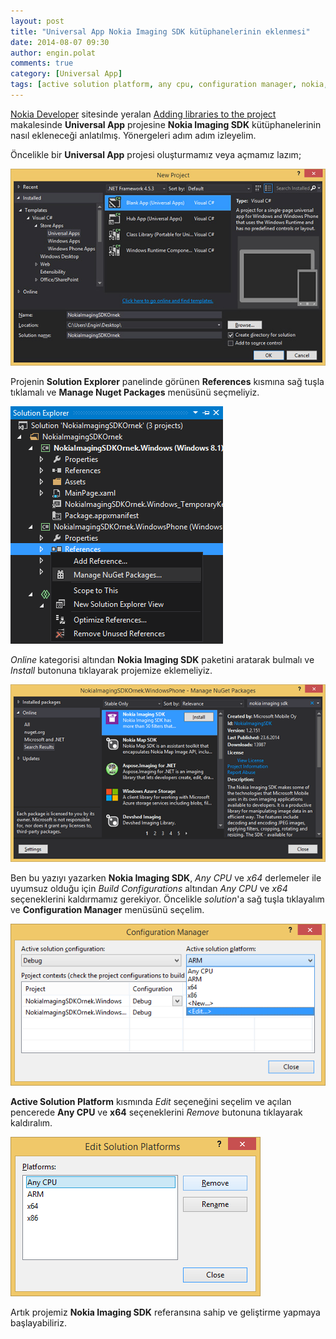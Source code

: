 ```yaml
---
layout: post
title: "Universal App Nokia Imaging SDK kütüphanelerinin eklenmesi"
date: 2014-08-07 09:30
author: engin.polat
comments: true
category: [Universal App]
tags: [active solution platform, any cpu, configuration manager, nokia, nokia imaging sdk, nuget, reference, solution explorer, universal app, x64]
---
```

<a href="http://developer.nokia.com/" title="Nokia Developer" target="_blank">Nokia Developer</a> sitesinde yeralan <a href="http://developer.nokia.com/resources/library/Lumia/nokia-imaging-sdk/adding-libraries-to-the-project.html" title="Nokia Imaging SDK : Adding libraries to the project" target="_blank">Adding libraries to the project</a> makalesinde **Universal App** projesine **Nokia Imaging SDK** kütüphanelerinin nasıl ekleneceği anlatılmış. Yönergeleri adım adım izleyelim.

Öncelikle bir **Universal App** projesi oluşturmamız veya açmamız lazım;

![](/assets/uploads/2014/08/NokiaImagingSDK-0.jpg)

Projenin **Solution Explorer** panelinde görünen **References** kısmına sağ tuşla tıklamalı ve **Manage Nuget Packages** menüsünü seçmeliyiz.

![](/assets/uploads/2014/08/NokiaImagingSDK-1.png)

*Online* kategorisi altından **Nokia Imaging SDK** paketini aratarak bulmalı ve *Install* butonuna tıklayarak projemize eklemeliyiz.

![](/assets/uploads/2014/08/NokiaImagingSDK-2.png)

Ben bu yazıyı yazarken **Nokia Imaging SDK**, *Any CPU* ve *x64* derlemeler ile uyumsuz olduğu için *Build Configurations* altından *Any CPU* ve *x64* seçeneklerini kaldırmamız gerekiyor. Öncelikle *solution*'a sağ tuşla tıklayalım ve **Configuration Manager** menüsünü seçelim.

![](/assets/uploads/2014/08/NokiaImagingSDK-3.png)

**Active Solution Platform** kısmında *Edit* seçeneğini seçelim ve açılan pencerede **Any CPU** ve **x64** seçeneklerini *Remove* butonuna tıklayarak kaldıralım.

![](/assets/uploads/2014/08/NokiaImagingSDK-4.png)

Artık projemiz **Nokia Imaging SDK** referansına sahip ve geliştirme yapmaya başlayabiliriz.

